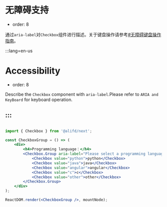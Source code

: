 # 无障碍支持

- order: 8

通过`aria-label`对`Checkbox`组件进行描述。关于键盘操作请参考[#无障碍键盘操作指南](#无障碍键盘操作指南)。

:::lang=en-us
# Accessibility

- order: 8

Describe the `Checkbox` component with `aria-label`.Please refer to `ARIA and KeyBoard` for keyboard operation.

:::
---

````jsx

import { Checkbox } from '@alifd/next';

const CheckboxGroup = () => (
    <div>
        <h4>Programming language：</h4>
        <Checkbox.Group aria-label="Please select a programming language">  
            <Checkbox value="python">python</Checkbox>
            <Checkbox value="java">java</Checkbox>
            <Checkbox value="angular">angular</Checkbox>
            <Checkbox value="c">c</Checkbox>
            <Checkbox value="other">other</Checkbox>
        </Checkbox.Group>
    </div>
);

ReactDOM.render(<CheckboxGroup />, mountNode);

````
